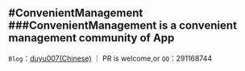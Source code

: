 #ConvenientManagement
###ConvenientManagement is a convenient management community of App
---
`Blog`：[duyu007(Chinese)](http://www.cnblogs.com/duyuiOS) ｜ PR is welcome,or `QQ`：291168744